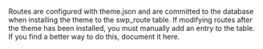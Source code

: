 Routes are configured with theme.json and are committed to the database when installing the theme to the swp_route table. If modifying routes after the theme has been installed, you must manually add an entry to the table. If you find a better way to do this, document it here.